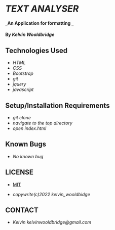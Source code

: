 # _TEXT ANALYSER_

#### _An Application for formatting _

#### By _**Kelvin Wooldbridge**_

## Technologies Used

* _HTML_
* _CSS_
* _Bootstrap_
* _git_
* _jquery_
* _javascript_

<!-- ## Description

_{This is a detailed description of your application. Give as much detail as needed to explain what the application does as well as any other information you want users or other developers to have.}_ -->

## Setup/Installation Requirements

* _git clone_
* _navigate to the top directory_
* _open index.html_
<!-- * _easy-to-understand_
* _format_ -->

<!-- _{Leave nothing to chance! You want it to be easy for potential users, employers and collaborators to run your app. Do I need to run a server? How should I set up my databases? Is there other code this application depends on? We recommend deleting the project from your desktop, re-cloning the project from GitHub, and writing down all the steps necessary to get the project working again.}_ -->

## Known Bugs

* _No known bug_
<!-- * _should go here_ -->

## LICENSE

* [MIT](http://MIT.com/)

* _copywrite(c)2022 kelvin_wooldbidge_

## CONTACT

* _Kelvin kelvinwooldbridge@gmail.com_
